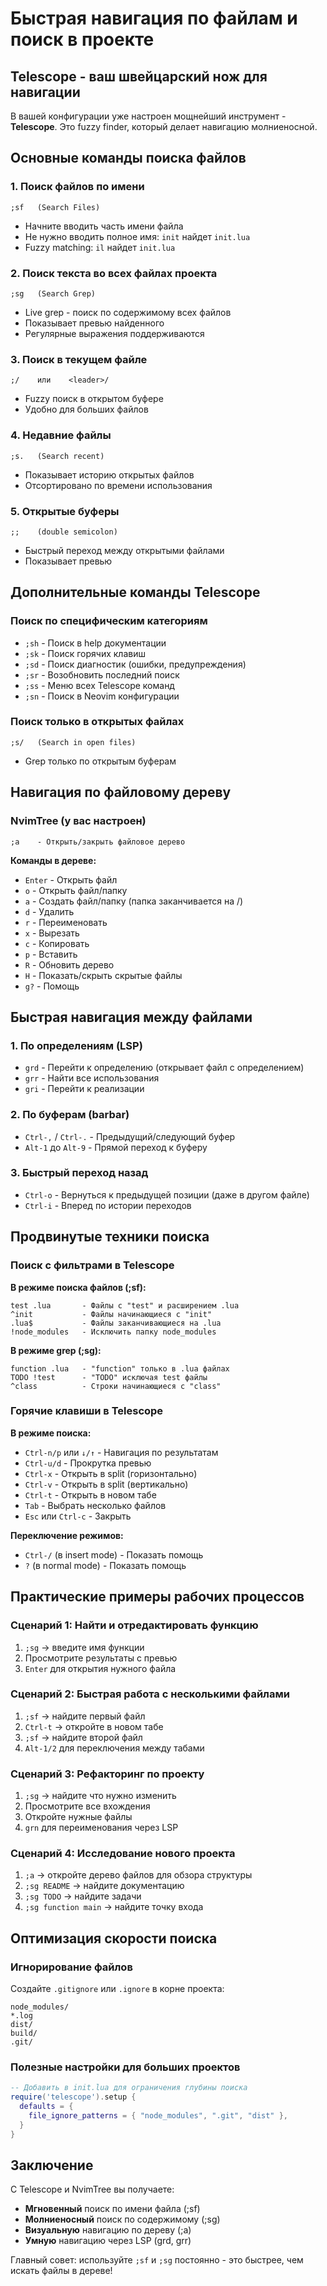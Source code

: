 # Быстрая навигация по файлам и поиск в проекте

## Telescope - ваш швейцарский нож для навигации

В вашей конфигурации уже настроен мощнейший инструмент - **Telescope**. Это fuzzy finder, который делает навигацию молниеносной.

## Основные команды поиска файлов

### 1. Поиск файлов по имени
```
;sf   (Search Files)
```
- Начните вводить часть имени файла
- Не нужно вводить полное имя: `init` найдет `init.lua`
- Fuzzy matching: `il` найдет `init.lua`

### 2. Поиск текста во всех файлах проекта
```
;sg   (Search Grep)
```
- Live grep - поиск по содержимому всех файлов
- Показывает превью найденного
- Регулярные выражения поддерживаются

### 3. Поиск в текущем файле
```
;/    или    <leader>/
```
- Fuzzy поиск в открытом буфере
- Удобно для больших файлов

### 4. Недавние файлы
```
;s.   (Search recent)
```
- Показывает историю открытых файлов
- Отсортировано по времени использования

### 5. Открытые буферы
```
;;    (double semicolon)
```
- Быстрый переход между открытыми файлами
- Показывает превью

## Дополнительные команды Telescope

### Поиск по специфическим категориям
- `;sh` - Поиск в help документации
- `;sk` - Поиск горячих клавиш
- `;sd` - Поиск диагностик (ошибки, предупреждения)
- `;sr` - Возобновить последний поиск
- `;ss` - Меню всех Telescope команд
- `;sn` - Поиск в Neovim конфигурации

### Поиск только в открытых файлах
```
;s/   (Search in open files)
```
- Grep только по открытым буферам

## Навигация по файловому дереву

### NvimTree (у вас настроен)
```
;a    - Открыть/закрыть файловое дерево
```

**Команды в дереве:**
- `Enter` - Открыть файл
- `o` - Открыть файл/папку
- `a` - Создать файл/папку (папка заканчивается на /)
- `d` - Удалить
- `r` - Переименовать
- `x` - Вырезать
- `c` - Копировать
- `p` - Вставить
- `R` - Обновить дерево
- `H` - Показать/скрыть скрытые файлы
- `g?` - Помощь

## Быстрая навигация между файлами

### 1. По определениям (LSP)
- `grd` - Перейти к определению (открывает файл с определением)
- `grr` - Найти все использования
- `gri` - Перейти к реализации

### 2. По буферам (barbar)
- `Ctrl-,` / `Ctrl-.` - Предыдущий/следующий буфер
- `Alt-1` до `Alt-9` - Прямой переход к буферу

### 3. Быстрый переход назад
- `Ctrl-o` - Вернуться к предыдущей позиции (даже в другом файле)
- `Ctrl-i` - Вперед по истории переходов

## Продвинутые техники поиска

### Поиск с фильтрами в Telescope

**В режиме поиска файлов (;sf):**
```
test .lua       - Файлы с "test" и расширением .lua
^init           - Файлы начинающиеся с "init"
.lua$           - Файлы заканчивающиеся на .lua
!node_modules   - Исключить папку node_modules
```

**В режиме grep (;sg):**
```
function .lua   - "function" только в .lua файлах
TODO !test      - "TODO" исключая test файлы
^class          - Строки начинающиеся с "class"
```

### Горячие клавиши в Telescope

**В режиме поиска:**
- `Ctrl-n/p` или `↓/↑` - Навигация по результатам
- `Ctrl-u/d` - Прокрутка превью
- `Ctrl-x` - Открыть в split (горизонтально)
- `Ctrl-v` - Открыть в split (вертикально)
- `Ctrl-t` - Открыть в новом табе
- `Tab` - Выбрать несколько файлов
- `Esc` или `Ctrl-c` - Закрыть

**Переключение режимов:**
- `Ctrl-/` (в insert mode) - Показать помощь
- `?` (в normal mode) - Показать помощь

## Практические примеры рабочих процессов

### Сценарий 1: Найти и отредактировать функцию
1. `;sg` → введите имя функции
2. Просмотрите результаты с превью
3. `Enter` для открытия нужного файла

### Сценарий 2: Быстрая работа с несколькими файлами
1. `;sf` → найдите первый файл
2. `Ctrl-t` → откройте в новом табе
3. `;sf` → найдите второй файл
4. `Alt-1/2` для переключения между табами

### Сценарий 3: Рефакторинг по проекту
1. `;sg` → найдите что нужно изменить
2. Просмотрите все вхождения
3. Откройте нужные файлы
4. `grn` для переименования через LSP

### Сценарий 4: Исследование нового проекта
1. `;a` → откройте дерево файлов для обзора структуры
2. `;sg README` → найдите документацию
3. `;sg TODO` → найдите задачи
4. `;sg function main` → найдите точку входа

## Оптимизация скорости поиска

### Игнорирование файлов
Создайте `.gitignore` или `.ignore` в корне проекта:
```
node_modules/
*.log
dist/
build/
.git/
```

### Полезные настройки для больших проектов
```lua
-- Добавить в init.lua для ограничения глубины поиска
require('telescope').setup {
  defaults = {
    file_ignore_patterns = { "node_modules", ".git", "dist" },
  }
}
```

## Заключение

С Telescope и NvimTree вы получаете:
- **Мгновенный** поиск по имени файла (;sf)
- **Молниеносный** поиск по содержимому (;sg)
- **Визуальную** навигацию по дереву (;a)
- **Умную** навигацию через LSP (grd, grr)

Главный совет: используйте `;sf` и `;sg` постоянно - это быстрее, чем искать файлы в дереве!